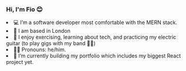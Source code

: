 ### Hi, I'm Fio 😊

<!--
**gritNgo/gritNgo** is a ✨ _special_ ✨ repository because its `README.md` (this file) appears on your GitHub profile.

Here are some ideas to get you started:

- 🔭 I’m currently working on ...
- 🌱 I’m currently learning ...
- 👯 I’m looking to collaborate on ...
- 🤔 I’m looking for help with ...
- 💬 Ask me about ...
- 📫 How to reach me: ...
- 😄 Pronouns: ...
- ⚡ Fun fact: ...
-->

<li>💻 I’m a software developer most comfortable with the MERN stack.</li>
<li>🏡 I am based in London </li>  
<li>🧩 I enjoy exercising, learning about tech, and practicing my electric guitar (to play gigs with my band 🤘🏾)</li>
<li>🙆‍♀️ Pronouns: he/him.</li>
<li>🔎 I’m currently building my portfolio which includes my biggest React project yet.</li>      

